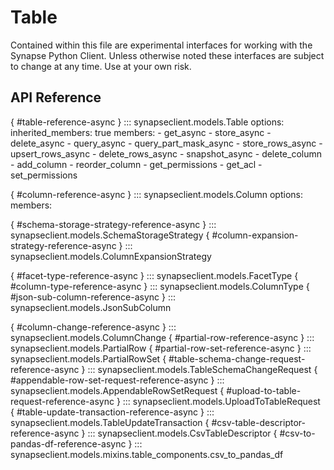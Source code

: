 # Table

Contained within this file are experimental interfaces for working with the Synapse Python
Client. Unless otherwise noted these interfaces are subject to change at any time. Use
at your own risk.

## API Reference

[](){ #table-reference-async }
::: synapseclient.models.Table
    options:
        inherited_members: true
        members:
        - get_async
        - store_async
        - delete_async
        - query_async
        - query_part_mask_async
        - store_rows_async
        - upsert_rows_async
        - delete_rows_async
        - snapshot_async
        - delete_column
        - add_column
        - reorder_column
        - get_permissions
        - get_acl
        - set_permissions

[](){ #column-reference-async }
::: synapseclient.models.Column
    options:
        members:

[](){ #schema-storage-strategy-reference-async }
::: synapseclient.models.SchemaStorageStrategy
[](){ #column-expansion-strategy-reference-async }
::: synapseclient.models.ColumnExpansionStrategy

[](){ #facet-type-reference-async }
::: synapseclient.models.FacetType
[](){ #column-type-reference-async }
::: synapseclient.models.ColumnType
[](){ #json-sub-column-reference-async }
::: synapseclient.models.JsonSubColumn


[](){ #column-change-reference-async }
::: synapseclient.models.ColumnChange
[](){ #partial-row-reference-async }
::: synapseclient.models.PartialRow
[](){ #partial-row-set-reference-async }
::: synapseclient.models.PartialRowSet
[](){ #table-schema-change-request-reference-async }
::: synapseclient.models.TableSchemaChangeRequest
[](){ #appendable-row-set-request-reference-async }
::: synapseclient.models.AppendableRowSetRequest
[](){ #upload-to-table-request-reference-async }
::: synapseclient.models.UploadToTableRequest
[](){ #table-update-transaction-reference-async }
::: synapseclient.models.TableUpdateTransaction
[](){ #csv-table-descriptor-reference-async }
::: synapseclient.models.CsvTableDescriptor
[](){ #csv-to-pandas-df-reference-async }
::: synapseclient.models.mixins.table_components.csv_to_pandas_df
